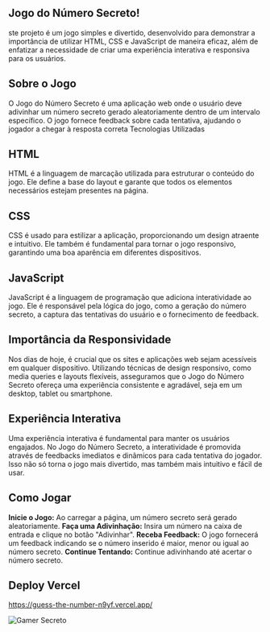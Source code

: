 ## Jogo do Número Secreto! 
ste projeto é um jogo simples e divertido, desenvolvido para demonstrar a importância de utilizar HTML, CSS e JavaScript de maneira eficaz, além de enfatizar a necessidade de criar uma experiência interativa e responsiva para os usuários.

## Sobre o Jogo 
O Jogo do Número Secreto é uma aplicação web onde o usuário deve adivinhar um número secreto gerado aleatoriamente dentro de um intervalo específico. O jogo fornece feedback sobre cada tentativa, ajudando o jogador a chegar à resposta correta
Tecnologias Utilizadas

## HTML
HTML é a linguagem de marcação utilizada para estruturar o conteúdo do jogo. Ele define a base do layout e garante que todos os elementos necessários estejam presentes na página.

## CSS
CSS é usado para estilizar a aplicação, proporcionando um design atraente e intuitivo. Ele também é fundamental para tornar o jogo responsivo, garantindo uma boa aparência em diferentes dispositivos.

## JavaScript
JavaScript é a linguagem de programação que adiciona interatividade ao jogo. Ele é responsável pela lógica do jogo, como a geração do número secreto, a captura das tentativas do usuário e o fornecimento de feedback.

## Importância da Responsividade
Nos dias de hoje, é crucial que os sites e aplicações web sejam acessíveis em qualquer dispositivo. Utilizando técnicas de design responsivo, como media queries e layouts flexíveis, asseguramos que o Jogo do Número Secreto ofereça uma experiência consistente e agradável, seja em um desktop, tablet ou smartphone.

## Experiência Interativa
Uma experiência interativa é fundamental para manter os usuários engajados. No Jogo do Número Secreto, a interatividade é promovida através de feedbacks imediatos e dinâmicos para cada tentativa do jogador. Isso não só torna o jogo mais divertido, mas também mais intuitivo e fácil de usar.

## Como Jogar
**Inicie o Jogo:** Ao carregar a página, um número secreto será gerado aleatoriamente.
**Faça uma Adivinhação:** Insira um número na caixa de entrada e clique no botão "Adivinhar".
**Receba Feedback:** O jogo fornecerá um feedback indicando se o número inserido é maior, menor ou igual ao número secreto.
**Continue Tentando:** Continue adivinhando até acertar o número secreto.

## Deploy Vercel
https://guess-the-number-n9yf.vercel.app/

![Gamer Secreto](https://github.com/lennasantos/Guess-the-number/assets/145816557/4183482f-1aed-4fd2-a096-ec1d0663ab44)




